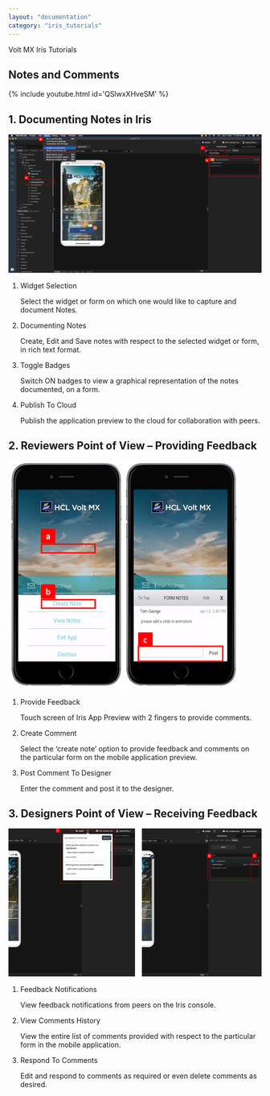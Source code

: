 ```yaml
---
layout: "documentation"
category: "iris_tutorials"
---
```

                             

Volt MX  Iris Tutorials

Notes and Comments
------------------

{% include youtube.html id='QSlwxXHveSM' %}

1\. Documenting Notes in Iris
-----------------------------------

![](../Resources/Images/Notes1.png)

1.  Widget Selection
    
    Select the widget or form on which one would like to capture and document Notes.
    
2.  Documenting Notes
    
    Create, Edit and Save notes with respect to the selected widget or form, in rich text format.
    
3.  Toggle Badges
    
    Switch ON badges to view a graphical representation of the notes documented, on a form.
    
4.  Publish To Cloud
    
    Publish the application preview to the cloud for collaboration with peers.
    

2\. Reviewers Point of View – Providing Feedback
------------------------------------------------

![](../Resources/Images/Notes2.png)

1.  Provide Feedback
    
    Touch screen of Iris App Preview with 2 fingers to provide comments.
    
2.  Create Comment
    
    Select the ‘create note’ option to provide feedback and comments on the particular form on the mobile application preview.
    
3.  Post Comment To Designer
    
    Enter the comment and post it to the designer.
    

3\. Designers Point of View – Receiving Feedback
------------------------------------------------

![](../Resources/Images/Notes3.png)

1.  Feedback Notifications
    
    View feedback notifications from peers on the Iris console.
    
2.  View Comments History
    
    View the entire list of comments provided with respect to the particular form in the mobile application.
    
3.  Respond To Comments
    
    Edit and respond to comments as required or even delete comments as desired.
    

